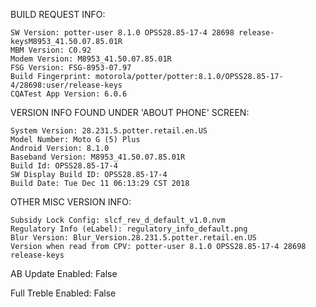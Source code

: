 BUILD REQUEST INFO:

    SW Version: potter-user 8.1.0 OPSS28.85-17-4 28698 release-keysM8953_41.50.07.85.01R
    MBM Version: C0.92
    Modem Version: M8953_41.50.07.85.01R
    FSG Version: FSG-8953-07.97
    Build Fingerprint: motorola/potter/potter:8.1.0/OPSS28.85-17-4/28698:user/release-keys
    CQATest App Version: 6.0.6

VERSION INFO FOUND UNDER 'ABOUT PHONE' SCREEN:

    System Version: 28.231.5.potter.retail.en.US
    Model Number: Moto G (5) Plus
    Android Version: 8.1.0
    Baseband Version: M8953_41.50.07.85.01R
    Build Id: OPSS28.85-17-4
    SW Display Build ID: OPSS28.85-17-4
    Build Date: Tue Dec 11 06:13:29 CST 2018

OTHER MISC VERSION INFO:

    Subsidy Lock Config: slcf_rev_d_default_v1.0.nvm
    Regulatory Info (eLabel): regulatory_info_default.png
    Blur Version: Blur_Version.28.231.5.potter.retail.en.US
    Version when read from CPV: potter-user 8.1.0 OPSS28.85-17-4 28698 release-keys

AB Update Enabled: False

Full Treble Enabled: False
